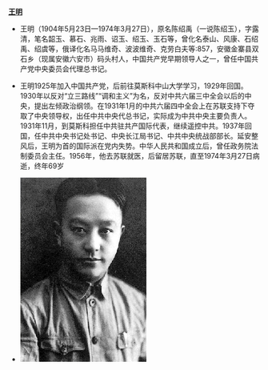 **[王明](https://zh.wikipedia.org/wiki/王明)**

-  王明（1904年5月23日—1974年3月27日），原名陈绍禹（一说陈绍玉），字露清，笔名韶玉、慕石、兆雨、诏玉、绍玉、玉石等，曾化名泰山、风康、石绍禹、绍虞等，俄译化名马马维奇、波波维奇、克劳白夫等:857，安徽金寨县双石乡（现属安徽六安市）码头村人，中国共产党早期领导人之一，曾任中国共产党中央委员会代理总书记。

- 王明1925年加入中国共产党，后前往莫斯科中山大学学习，1929年回国。1930年以反对“立三路线”“调和主义”为名，反对中共六届三中全会以后的中央，提出左倾政治纲领。在1931年1月的中共六届四中全会上在苏联支持下夺取了中央领导权，出任中共中央代总书记，实际成为中共中央主要负责人。1931年11月，到莫斯科担任中共驻共产国际代表，继续遥控中共。1937年回国，任中共中央书记处书记、中央长江局书记、中共中央统战部部长。延安整风后，王明为首的国际派在党内失势。中华人民共和国成立后，曾任政务院法制委员会主任。1956年，他去苏联就医，后留居苏联，直至1974年3月27日病逝，终年69岁
- ![wang](images/image-wang.png)
